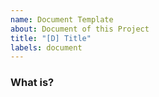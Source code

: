 ```yaml
---
name: Document Template
about: Document of this Project
title: "[D] Title"
labels: document
---
```


### What is?
